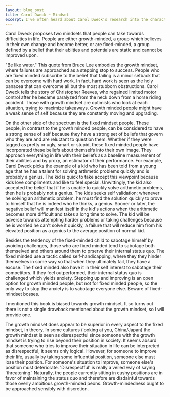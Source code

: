 ```yaml
---
layout: blog_post
title: Carol Dweck ~ Mindset
excerpt: I've often heard about Carol Dweck's research into the characteristics of fixed mindset and growth mindset people. Her book presents a the two mindsets and makes a rather biased analysis about the advantages of each.
---
```

<p>Carol Dweck proposes two mindsets that people can take towards difficulties in life. People are either growth-minded, a group which believes in their own change and become better, or are fixed-minded, a group defined by a belief that their abilties and potentials are static and cannot be improved upon.</p>
<p>"Be like water." This quote from Bruce Lee embodies the growth mindset, where failures are approached as a stepping stop to success. People who are fixed minded subscribe to the belief that failing is a minor setback that can be overcome with hard work. In fact, hard work is seen as the holy panacea that can overcome all but the most stubborn obstructions. Carol Dweck tells the story of Christopher Reeves, who regained limited motor control after he became paralyzed from the neck down from a horse riding accident. Those with growth mindset are optimists who look at each situation, trying to maximize takeaways. Growth minded people might have a weak sense of self because they are constantly moving and upgrading.</p>

<p>On the other side of the spectrum is the fixed mindset people. These people, in contrast to the growth minded people, can be considered to have a strong sense of self because they have a strong set of beliefs that govern who they are and are reluctant to question them. Whether if they were tagged as pretty or ugly, smart or stupid, these fixed minded people have incorporated these beliefs about themselfs into their own image. They approach everything in life with their beliefs as a baseline measurement of their abilities and by proxy, an estimator of their performance. For example, Carol Dweck picks the example of a kid who has been told from a young age that he has a talent for solving arthmetic problems quickly and is probably a genius. The kid is quick to take accept this viewpoint because kids love compliments and like to feel special. Unwittingly, the kid also accepted the belief that if he is unable to quickly solve arithmetic problems, then he is probably not a genius. The kids seeks self validation; whenever he solving an arithmetic problem, he must find the solution quickly to prove to himself that he is indeed who he thinks, a genius. Sooner or later, the negative belief will manifest itself in the kid's actions when the arithmetic becomes more difficult and takes a long time to solve. The kid will be adverse towards attempting harder problems or taking challenges because he is worried he can't solve it quickly, a failure that will reduce him from his elevated position as a genius to the average position of normal kid.</p>

<p>Besides the tendency of the fixed-minded child to sabotage himself by avoiding challenges, those who are fixed minded tend to sabotage both themselved and others around them to prserve their internal status quo. The fixed minded use a tactic called self-handicapping, where they they hinder themselves in some way so that when they ultimately fail, they have a excuse. The fixed minded also have it in their self interest to sabotage their competitors. If they feel outperformed, their internal status quo is challenged which yields anxiety. Stepping up and improving is an open option for growth minded people, but not for fixed minded people, so the only way to stop the anxiety is to sabotage everyone else. Beware of fixed-mindset bosses.</p>

<p>I mentioned this book is biased towards growth mindset. It so turns out there is not a single drawback mentioned about the growth mindset, so I will provide one. </p>

<p>The growth mindset does appear to be superior in every aspect to the fixed mindset, in theory. In some cultures (looking at you, China/Japan) the growth mindset is seen as disrespectful since someone with the growth mindset is trying to rise beyond their position in society. It seems absurd that someone who tries to improve their situation in life can be interpreted as disrespectful; it seems only logical. However, for someone to improve their life, usually by taking some influential position, someone else must lose their position. For someone's situation to improve, someone else's position must deteriorate. 'Disrespectful' is really a veiled way of saying 'threatening.' Naturally, the people currently sitting in cushy positions are in favor of maintaining the status quo and therefore are disdainful towards those overly ambitious growth-minded peons. Growth-mindedness ought to be approached sensibly with discretion.</p>
